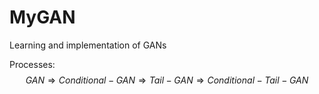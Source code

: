 # MyGAN
Learning and implementation of GANs

Processes:
$$GAN \Rightarrow Conditional-GAN \Rightarrow Tail-GAN \Rightarrow Conditional-Tail-GAN$$
